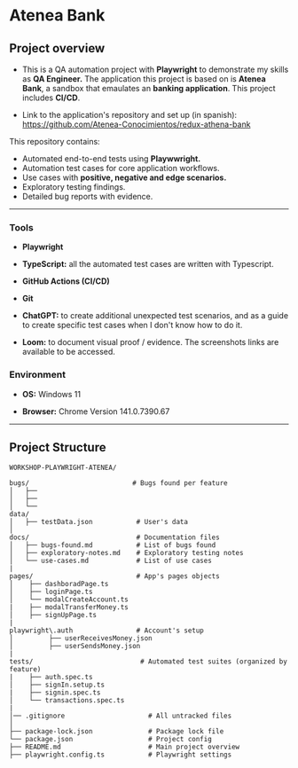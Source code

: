 # Atenea Bank

## Project overview

- This is a QA automation project with **Playwright** to demonstrate my skills as **QA Engineer.** The application this project is based on is **Atenea Bank**, a sandbox that emaulates an **banking application**. This project includes **CI/CD**.

- Link to the application's repository and set up (in spanish): https://github.com/Atenea-Conocimientos/redux-athena-bank 

This repository contains:

- Automated end-to-end tests using **Playwwright.**
- Automation test cases for core application workflows.
- Use cases with **positive, negative and edge scenarios.**
- Exploratory testing findings.
- Detailed bug reports with evidence.

---------


### Tools

- **Playwright**

- **TypeScript:** all the automated test cases are written with Typescript.

- **GitHub Actions (CI/CD)**

- **Git**

- **ChatGPT:** to create additional unexpected test scenarios, and as a guide to create specific test cases when I don't know how to do it.

- **Loom:** to document visual proof / evidence. The screenshots links are available to be accessed.


### Environment

- **OS:** Windows 11

-  **Browser:** Chrome Version 141.0.7390.67

---------

## Project Structure

```
WORKSHOP-PLAYWRIGHT-ATENEA/

bugs/                          # Bugs found per feature
│   ├── 
│   ├── 
│   └── 
data/
│   ├── testData.json           # User's data
│ 
docs/                           # Documentation files
│   ├── bugs-found.md           # List of bugs found
│   ├── exploratory-notes.md    # Exploratory testing notes   
│   └── use-cases.md            # List of use cases
|
pages/                          # App's pages objects
│    ├── dashboradPage.ts           
│    ├── loginPage.ts  
│    └── modalCreateAccount.ts    
|    ├── modalTransferMoney.ts           
│    ├── signUpPage.ts   
|
playwright\.auth                # Account's setup
│         ├── userReceivesMoney.json           
│         ├── userSendsMoney.json
|
tests/                           # Automated test suites (organized by feature)
|    ├── auth.spec.ts         
│    ├── signIn.setup.ts
|    ├── signin.spec.ts 
│    └── transactions.spec.ts
|
│── .gitignore                     # All untracked files 
│ 
├── package-lock.json              # Package lock file
└── package.json                   # Project config
├── README.md                      # Main project overview
├── playwright.config.ts           # Playwright settings 

```

